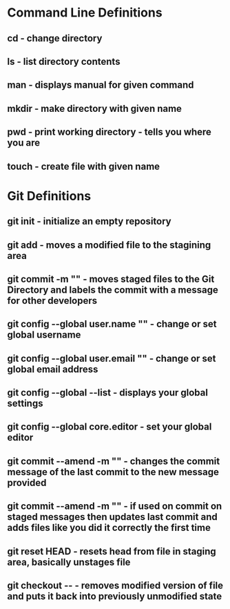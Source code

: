 # Command Line Definitions

## cd - change directory

## ls - list directory contents

## man <command> - displays manual for given command

## mkdir <foldername> - make directory with given name

## pwd - print working directory - tells you where you are 

## touch <filename> - create file with given name

# Git Definitions

## git init - initialize an empty repository

## git add <filename> - moves a modified file to the stagining area

## git commit -m "<message>" - moves staged files to the Git Directory and labels the commit with a message for other developers

## git config --global user.name "<username>" - change or set global username

## git config --global user.email "<email>" - change or set global email address

## git config --global --list - displays your global settings

## git config --global core.editor <editor of choice> - set your global editor
 
## git commit --amend -m "<new message>" - changes the commit message of the last commit to the new message provided

## git commit --amend -m "<new message>" - if used on commit on staged messages then updates last commit and adds files like you did it correctly the first time

## git reset HEAD <filename> - resets head from file in staging area, basically unstages file

## git checkout -- <filename> - removes modified version of file and puts it back into previously unmodified state    
